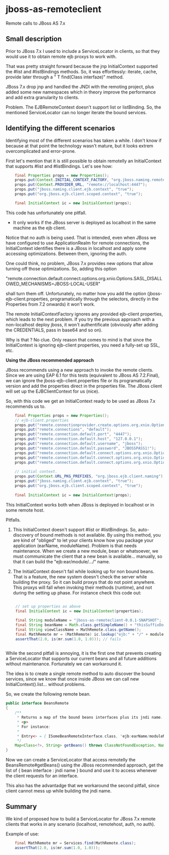 # jboss-as-remoteclient
Remote calls to JBoss AS 7.x

Small description
-----------------

Prior to JBoss 7.x I used to include a ServiceLocator in clients, so that they would use it to obtain remote ejb proxys to work with.

That was pretty straight forward because the jnp InitialContext supported the #list and #listBindings methods. So, it was effortlessly: iterate, cache, provide later through a "<T> T find(Class<T> interfaze)" method.

JBoss 7.x drop jnp and handled the JNDI with the remoting project, plus added some new namespaces which in theory improve the performance and add extra granularity to clients. 

Problem. The EJBRemoteContext doesn't support list or listBinding. So, the mentioned ServiceLocator can no longer iterate the bound services. 

Identifying the different scenarios
-----------------------------------

Identifying most of the different scenarios has taken a while. I don't know if because at that point the technology wasn't mature, but it looks extrem overcomplicated and error-prone.

First let's mention that it is still possible to obtain remotelly an InitialContext that supports #list and #listBindings. Let's see how:

```java
    final Properties props = new Properties();
    props.put(Context.INITIAL_CONTEXT_FACTORY, "org.jboss.naming.remote.client.InitialContextFactory");
    props.put(Context.PROVIDER_URL, "remote://localhost:4447");
    props.put("jboss.naming.client.ejb.context", "true");
    props.put("org.jboss.ejb.client.scoped.context", "true");

    final InitialContext ic = new InitialContext(props);
```

This code has unfortunately one pitfall. 

- It only works if the JBoss server is deployed as localhost in the same machine as the ejb client. 

Notice that no auth is being used. That is intended, even when JBoss we have configured to use ApplicationRealm for remote connections, the InitialContext identifies there is a JBoss in localhost and apply some accessing optimizations. Between them, ignoring the auth.

One could think, no problem, JBoss 7.x provides new options that allow turning off those optimizations. So, adding this option 

"remote.connection.default.connect.options.org.xnio.Options.SASL_DISALLOWED_MECHANISMS=JBOSS-LOCAL-USER"

shall turn them off. Unfortunately, no matter how you add the option (jboss-ejb-client.properties, programatically through the selectors, directly in the Properties from 7.2 onwards) it won't work.

The remote InitialContextFactory ignores any provided ejb-client properties, which leads to the next problem. If you try the previous approach with a non-localhost deploy jboss, it won't authentificate (obviously after adding the CREDENTIALS, pass in base64 and so on). 

Why is that ? No clue. Only reason that comes to mind is that since the InitialContext is ignoring ejb-client properties, you need a fully-set up SSL, etc. 


<b>Using the JBoss recommended approach</b>

JBoss recommends using a new approach to invoke the remote clients. Since we are using EAP 6.1 for this tests (equivalent to JBoss AS 7.2.Final), we can ignore the jboss-ejb-client.properties file or its programatically version and add the properties direct in the properties file. The JBoss client will set up the EJBClientContext for us (nice).

So, with this code we get an InitialContext ready to be used as JBoss 7.x recommends us to.

```java
    final Properties props = new Properties();
    // ejb-client.properties
    props.put("remote.connectionprovider.create.options.org.xnio.Options.SSL_ENABLED", "false");
    props.put("remote.connections", "default");
    props.put("remote.connection.default.port", "4447");
    props.put("remote.connection.default.host", "127.0.0.1");
    props.put("remote.connection.default.username", "jboss");
    props.put("remote.connection.default.password", "JBOSSPASS1!");
    props.put("remote.connection.default.connect.options.org.xnio.Options.SASL_POLICY_NOANONYMOUS", "false"); // allow anonymous logins (this is useless since the remoting is configured as ApplicationRealm)
    props.put("remote.connection.default.connect.options.org.xnio.Options.SASL_POLICY_NOPLAINTEXT", "false"); // allows plain pw, no base64
    props.put("remote.connection.default.connect.options.org.xnio.Options.SASL_DISALLOWED_MECHANISMS", "JBOSS-LOCAL-USER"); // always remote
    
    // initial context.
    props.put(Context.URL_PKG_PREFIXES, "org.jboss.ejb.client.naming");
    props.put("jboss.naming.client.ejb.context", "true");
    props.put("org.jboss.ejb.client.scoped.context", "true");
   
    final InitialContext ic = new InitialContext(props);
```

This InitialContext works both when JBoss is deployed in localhost or in some remote host. 

Pitfalls.

1) This InitialContext doesn't support #list or #listBindings. So, auto-discovery of bound methods is not available. By using this method, you are kind of "obliged" to let your clients know how you package your application (earName, moduleName).
   Problem is that needs maintenance. When we create a new module, bean or whatsoever, we must communicate the client that a new bean is available... manually, so that it can build the "ejb:ear/module/.../" name. 
   
2) The InitialContext doesn't fail while looking up for non bound beans. That is a feature, the new system doesn't check the server while building the proxy. So it can build proxys that do not point anywhere. This proxys will fall when invoking
   their methods (runtime), and not during the setting up phase. For instance check this code out:

   ```java
    
    // set up properties as above
    final InitialContext ic = new InitialContext(properties);

    final String moduleName = "jboss-as-remoteclient-0.0.1-SNAPSHOT";
    final String beanName = Math.class.getSimpleName() + "thisSuffixDoesntExist"; // not bound name
    final String viewClassName = MathRemote.class.getName();
    final MathRemote mr = (MathRemote) ic.lookup("ejb:" + "/" + moduleName + "/" + beanName + "!" + viewClassName); // works
    assertThat(2.0, is(mr.sum(1.0, 1.0))); // fails 
    
    ```

While the second pitfall is annoying, it is the first one that prevents creating a ServiceLocator that supports our current beans and all future additions without maintenance. Fortunately we can workaround it.

The idea is to create a single remote method to auto discover the bound services, since we know that once inside JBoss we can call new InitialContext().list... without problems.

So, we create the following remote bean.

```java
public interface BeansRemote
{
    /**
     * Returns a map of the bound beans interfaces plus its jndi name.
     * <p>
     * For instance:
     * 
     * Entry<> = { ISomeBeanRemoteInterface.class, "ejb:earName/moduleName//Bean!ISomeBeanRemoteInterface"
     */
    Map<Class<?>, String> getBeans() throws ClassNotFoundException, NamingException;
}
```

Now we can create a ServiceLocator that access remotelly the BeansRemote#getBeans() using the JBoss recommended approach, get the list of { bean interface : jndi name } bound and use it to access whenever the client requests for an interface.

This also has the advantadge that we workaround the second pitfall, since client cannot mess up while building the jndi name. 

Summary
-------

We kind of proposed how to build a ServiceLocator for JBoss 7.x remote clients that works in any scenario (localhost, remotehost, auth, no auth). 

Example of use:

```java
    final MathRemote mr = Services.find(MathRemote.class);
    assertThat(2.0, is(mr.sum(1.0, 1.0)));
```